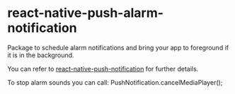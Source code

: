 # react-native-push-alarm-notification
Package to schedule alarm notifications and bring your app to foreground if it is in the background.

You can refer to [react-native-push-notification](https://github.com/zo0r/react-native-push-notification) for further details.

To stop alarm sounds you can call: PushNotification.cancelMediaPlayer();

